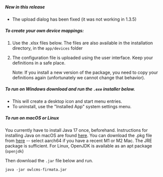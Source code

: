 ##### New in this release

- The upload dialog has been fixed (it was not working in 1.3.5)

##### To create your own device mappings:

1. Use the .xlsx files below. The files are also available in the installation directory, in the `app/devices` folder 

2. The configuration file is uploaded using the user interface. Keep your definitions in a safe place.

   Note: If you install a new version of the package, you need to copy your definitions again (unfortunately we cannot change that behavior).

##### To run on Windows download and run the `.exe` installer below.  

- This will create a desktop icon and start menu entries.
- To uninstall, use the "Installed App" system settings menu.

##### To run on macOS or Linux

You currently have to install Java 17 once, beforehand. Instructions for installing Java on macOS are found [here](https://adoptium.net/installation/macOS/).  You can download the .pkg file from [here](https://adoptium.net/temurin/releases/) -- select aarch64 if you have a recent M1 or M2 Mac.  The JRE package is sufficient.  For Linux, OpenJDK is available as an apt package (`openjdk`)

Then download the `.jar` file below and run.
```
java -jar owlcms-firmata.jar
```